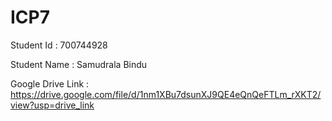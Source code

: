# ICP7

Student Id : 700744928

Student Name : Samudrala Bindu

Google Drive Link : https://drive.google.com/file/d/1nm1XBu7dsunXJ9QE4eQnQeFTLm_rXKT2/view?usp=drive_link
